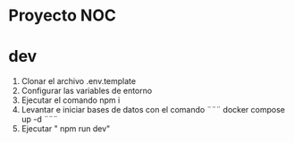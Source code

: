 # Proyecto NOC

# dev
1. Clonar el archivo .env.template 
2. Configurar las variables de entorno
3. Ejecutar el comando npm i
4. Levantar e iniciar bases de datos con el comando 
¨¨¨ docker compose up -d ¨¨¨
5. Ejecutar " npm run dev" 
